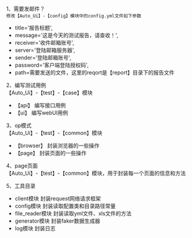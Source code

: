 1、需要发邮件？\
    `修改【Auto_Ui】-【config】模块中的config.yml文件如下参数`
- title='报告标题',
- message='这是今天的测试报告，请查收！',
- receiver='收件邮箱账号',
- server='登陆邮箱服务器',
- sender='登陆邮箱账号',
- password='客户端登陆授权码',
- path=需要发送的文件，这里的reqort是【report】目录下的报告文件

2、编写测试用例\
    【Auto_Ui】-【test】-【case】模块
- 【api】 编写接口用例
- 【ui】 编写webUI用例

3、op模式 \
    【Auto_Ui】-【test】-【common】模块
- 【browser】 封装浏览器的一些操作
- 【page】 封装页面的一些操作

4、page页面\
    【Auto_Ui】-【test】-【common】模块，用于封装每一个页面的信息和方法

5、工具目录
- client模块 封装request网络请求框架
- config模块 封装读取配置类和目录路径常量
- file_reader模块 封装读取yml文件、xls文件的方法
- generator模块 封装faker数据生成器
- log模块 封装日志